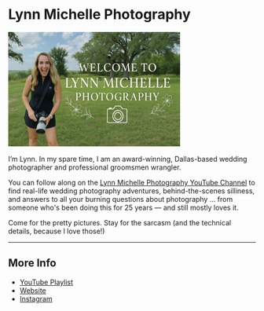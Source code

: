# Lynn Michelle Photography

<img src="https://github.com/lynnrekhlis/youtube/blob/main/images/artwork.png" width="350">

I’m Lynn. In my spare time, I am an award-winning, Dallas-based wedding photographer and professional groomsmen wrangler.

You can follow along on the [Lynn Michelle Photography YouTube Channel](https://www.youtube.com/@lynnmichellephoto) to find real-life wedding photography adventures, behind-the-scenes silliness, and answers to all your burning questions about photography ... from someone who's been doing this for 25 years — and still mostly loves it.

Come for the pretty pictures. Stay for the sarcasm (and the technical details, because I love those!)

---
## More Info
- [YouTube Playlist](https://www.youtube.com/@lynnmichellephoto/playlists)
- [Website](https://www.lynnmichelle.com)
- [Instagram](https://instagram.com/lynnmichellephoto)
